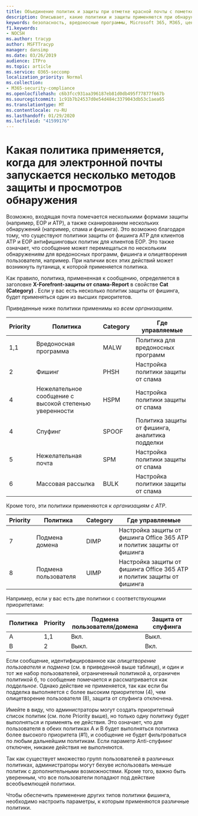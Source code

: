 ```yaml
---
title: Объединение политик и защиты при отметке красной почты с пометкой
description: Описывает, какие политики и защиты применяются при обнаружении нескольких элементов защиты электронной почты и сканируется несколькими формами обнаружения. Какие политики применяются и какие действия необходимо выполнить, когда электронная почта помечается как вредоносная, Нежелательная почта, высокая вероятность нежелательной почты, фишинга и массовое EOP и/или ATP.
keywords: безопасность, вредоносные программы, Microsoft 365, M365, центр обеспечения безопасности, ATP, пакет ATP ATP, Office 365 ATP, Azure ATP
f1.keywords:
- NOCSH
ms.author: tracyp
author: MSFTTracyp
manager: dansimp
ms.date: 03/26/2019
audience: ITPro
ms.topic: article
ms.service: O365-seccomp
localization_priority: Normal
ms.collection:
- M365-security-compliance
ms.openlocfilehash: c6b3fcc931aa396187eb81d0db495f77877f667b
ms.sourcegitcommit: 1c91b7b24537d0e54d484c3379043db53c1aea65
ms.translationtype: MT
ms.contentlocale: ru-RU
ms.lasthandoff: 01/29/2020
ms.locfileid: "41599176"
---
```

# <a name="what-policy-applies-when-multiple-protection-methods-and-detection-scans-run-on-your-email"></a>Какая политика применяется, когда для электронной почты запускается несколько методов защиты и просмотров обнаружения

Возможно, входящая почта помечается несколькими формами защиты (например, EOP *и* ATP), а также сканированием нескольких обнаружений (например, спама *и* фишинга). Это возможно благодаря тому, что существуют политики защиты от фишинга ATP для клиентов ATP и EOP антифишинговых политик для клиентов EOP. Это также означает, что сообщение может перемещаться по нескольким обнаружениям для вредоносных программ, фишинга и олицетворения пользователя, например. При наличии всех этих действий может возникнуть путаница, к которой применяется политика.

Как правило, политика, примененная к сообщению, определяется в заголовке **X-Forefront-защиты от спама-Report** в свойстве **Cat (Category)** . Если у вас есть несколько политик защиты от фишинга, будет применяться один из высших приоритетов.

Приведенные ниже политики применимы ко _всем организациям_.

|Priority |Политика  |Category  |Где управляемые |
|---------|---------|---------|---------|
|1,1     | Вредоносная программа      | MALW      | Политика для вредоносных программ   |
|2     | Фишинг     | PHSH     | Настройка политики защиты от спама     |
|4     | Нежелательное сообщение с высокой степенью уверенности      | HSPM        | Настройка политики защиты от спама        |
|4      | Спуфинг        | SPOOF        | Политика защиты от фишинга, аналитика подделки        |
|5      | Нежелательная почта         | SPM         | Настройка политики защиты от спама         |
|6      | Массовая рассылка         | BULK        | Настройка политики защиты от спама         |

Кроме того, эти политики применяются к _организациям с ATP_.

|Priority |Политика  |Category  |Где управляемые |
|---------|---------|---------|---------|
|7      | Подмена домена         | DIMP         | Настройка защиты от фишинга Office 365 ATP и политик защиты от фишинга        |
|8      | Подмена пользователя        | UIMP         | Настройка защиты от фишинга Office 365 ATP и политик защиты от фишинга         |

Например, если у вас есть две политики с соответствующими приоритетами:

|Политика  |Priority  |Подмена пользователя/домена  |Защита от спуфинга  |
|---------|---------|---------|---------|
|A     | 1,1        | Вкл.        |Выкл.         |
|B     | 2        | Выкл.        | Вкл.        |

Если сообщение, идентифицированное как _олицетворение пользователя_ и _подмена_ (см. в приведенной выше таблице), и один и тот же набор пользователей, ограниченный политикой a, ограничен политикой б, то сообщение помечается и рассматривается как _поддельное_. Однако действие не применяется, так как если бы подделка выполняется с более высоким приоритетом (4), чем олицетворение пользователя (8), защита от спуфинга отключена.

Имейте в виду, что администраторы могут создать приоритетный список политик (см. поле Priority выше), но только одну политику будет выполняться и применять ее действия. Это означает, что для пользователя в обеих политиках A и B будет выполняться политика более высокого приоритета (#1), и сообщение не будет фильтроваться по любым дальнейшим политикам. Если параметр Anti-спуфиинг отключен, никакие действия не выполняются.

Так как существует множество групп пользователей в различных политиках, администраторы могут бехуве использовать меньше политик с дополнительными возможностями. Кроме того, важно быть уверенным, что все пользователи попадают под действие всеобъемлющей политики.

Чтобы обеспечить применение других типов политики фишинга, необходимо настроить параметры, к которым применяются различные политики.



